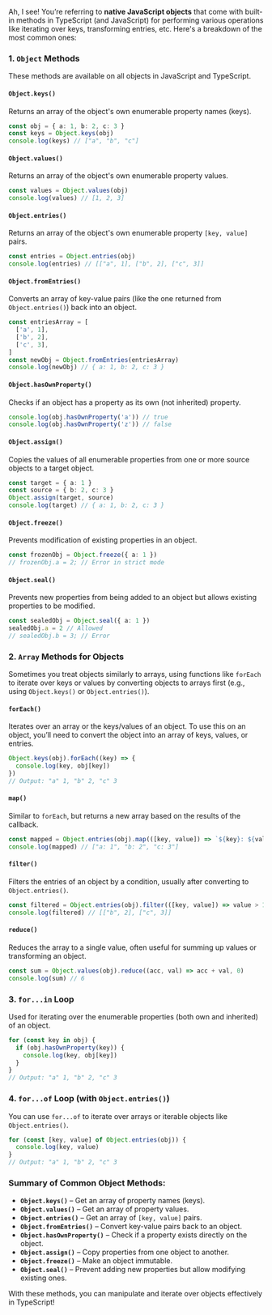 Ah, I see! You’re referring to **native JavaScript objects** that come with built-in methods in TypeScript (and JavaScript) for performing various operations like iterating over keys, transforming entries, etc. Here's a breakdown of the most common ones:

### 1. **`Object` Methods**

These methods are available on all objects in JavaScript and TypeScript.

#### **`Object.keys()`**

Returns an array of the object's own enumerable property names (keys).

```typescript
const obj = { a: 1, b: 2, c: 3 }
const keys = Object.keys(obj)
console.log(keys) // ["a", "b", "c"]
```

#### **`Object.values()`**

Returns an array of the object's own enumerable property values.

```typescript
const values = Object.values(obj)
console.log(values) // [1, 2, 3]
```

#### **`Object.entries()`**

Returns an array of the object's own enumerable property `[key, value]` pairs.

```typescript
const entries = Object.entries(obj)
console.log(entries) // [["a", 1], ["b", 2], ["c", 3]]
```

#### **`Object.fromEntries()`**

Converts an array of key-value pairs (like the one returned from `Object.entries()`) back into an object.

```typescript
const entriesArray = [
  ['a', 1],
  ['b', 2],
  ['c', 3],
]
const newObj = Object.fromEntries(entriesArray)
console.log(newObj) // { a: 1, b: 2, c: 3 }
```

#### **`Object.hasOwnProperty()`**

Checks if an object has a property as its own (not inherited) property.

```typescript
console.log(obj.hasOwnProperty('a')) // true
console.log(obj.hasOwnProperty('z')) // false
```

#### **`Object.assign()`**

Copies the values of all enumerable properties from one or more source objects to a target object.

```typescript
const target = { a: 1 }
const source = { b: 2, c: 3 }
Object.assign(target, source)
console.log(target) // { a: 1, b: 2, c: 3 }
```

#### **`Object.freeze()`**

Prevents modification of existing properties in an object.

```typescript
const frozenObj = Object.freeze({ a: 1 })
// frozenObj.a = 2; // Error in strict mode
```

#### **`Object.seal()`**

Prevents new properties from being added to an object but allows existing properties to be modified.

```typescript
const sealedObj = Object.seal({ a: 1 })
sealedObj.a = 2 // Allowed
// sealedObj.b = 3; // Error
```

### 2. **`Array` Methods for Objects**

Sometimes you treat objects similarly to arrays, using functions like `forEach` to iterate over keys or values by converting objects to arrays first (e.g., using `Object.keys()` or `Object.entries()`).

#### **`forEach()`**

Iterates over an array or the keys/values of an object. To use this on an object, you’ll need to convert the object into an array of keys, values, or entries.

```typescript
Object.keys(obj).forEach((key) => {
  console.log(key, obj[key])
})
// Output: "a" 1, "b" 2, "c" 3
```

#### **`map()`**

Similar to `forEach`, but returns a new array based on the results of the callback.

```typescript
const mapped = Object.entries(obj).map(([key, value]) => `${key}: ${value}`)
console.log(mapped) // ["a: 1", "b: 2", "c: 3"]
```

#### **`filter()`**

Filters the entries of an object by a condition, usually after converting to `Object.entries()`.

```typescript
const filtered = Object.entries(obj).filter(([key, value]) => value > 1)
console.log(filtered) // [["b", 2], ["c", 3]]
```

#### **`reduce()`**

Reduces the array to a single value, often useful for summing up values or transforming an object.

```typescript
const sum = Object.values(obj).reduce((acc, val) => acc + val, 0)
console.log(sum) // 6
```

### 3. **`for...in` Loop**

Used for iterating over the enumerable properties (both own and inherited) of an object.

```typescript
for (const key in obj) {
  if (obj.hasOwnProperty(key)) {
    console.log(key, obj[key])
  }
}
// Output: "a" 1, "b" 2, "c" 3
```

### 4. **`for...of` Loop** (with `Object.entries()`)

You can use `for...of` to iterate over arrays or iterable objects like `Object.entries()`.

```typescript
for (const [key, value] of Object.entries(obj)) {
  console.log(key, value)
}
// Output: "a" 1, "b" 2, "c" 3
```

### Summary of Common Object Methods:

- **`Object.keys()`** – Get an array of property names (keys).
- **`Object.values()`** – Get an array of property values.
- **`Object.entries()`** – Get an array of `[key, value]` pairs.
- **`Object.fromEntries()`** – Convert key-value pairs back to an object.
- **`Object.hasOwnProperty()`** – Check if a property exists directly on the object.
- **`Object.assign()`** – Copy properties from one object to another.
- **`Object.freeze()`** – Make an object immutable.
- **`Object.seal()`** – Prevent adding new properties but allow modifying existing ones.

With these methods, you can manipulate and iterate over objects effectively in TypeScript!
